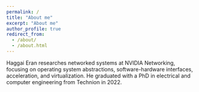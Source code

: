 ```yaml
---
permalink: /
title: "About me"
excerpt: "About me"
author_profile: true
redirect_from: 
  - /about/
  - /about.html
---
```


Haggai Eran researches networked systems at NVIDIA Networking, focusing on 
operating system abstractions, software-hardware interfaces, acceleration, and virtualization. He graduated with a PhD in electrical and computer engineering from Technion in 2022.
